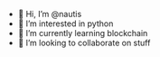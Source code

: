 - 👋 Hi, I’m @nautis
- 👀 I’m interested in python
- 🌱 I’m currently learning blockchain
- 💞️ I’m looking to collaborate on stuff

<!---
nautis/nautis is a ✨ special ✨ repository because its `README.md` (this file) appears on your GitHub profile.
You can click the Preview link to take a look at your changes.
--->
